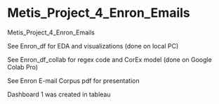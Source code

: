 # Metis_Project_4_Enron_Emails
Metis_Project_4_Enron_Emails

See Enron_df for EDA and visualizations (done on local PC)

See Enron_df_collab for regex code and CorEx model (done on Google Colab Pro)

See Enron E-mail Corpus pdf for presentation

Dashboard 1 was created in tableau
